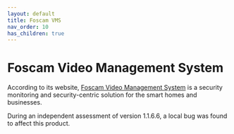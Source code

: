 ```yaml
---
layout: default
title: Foscam VMS
nav_order: 10
has_children: true
---
```

# Foscam Video Management System

According to its website, [Foscam Video Management System](https://www.foscam.it/) is a security monitoring and security-centric solution for the smart homes and businesses.

During an independent assessment of version 1.1.6.6, a local bug was found to affect this product.